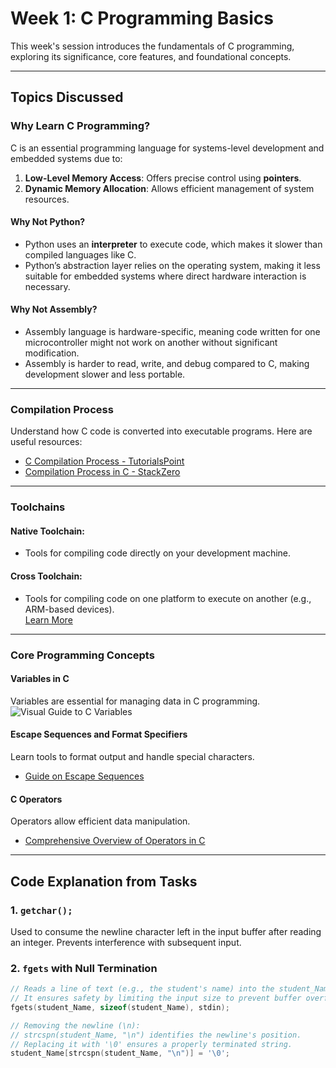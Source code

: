 # Week 1: **C Programming Basics**  
This week's session introduces the fundamentals of C programming, exploring its significance, core features, and foundational concepts.  

---

## **Topics Discussed**  

### **Why Learn C Programming?**  
C is an essential programming language for systems-level development and embedded systems due to:  
1. **Low-Level Memory Access**: Offers precise control using **pointers**.  
2. **Dynamic Memory Allocation**: Allows efficient management of system resources.  

#### **Why Not Python?**  
- Python uses an **interpreter** to execute code, which makes it slower than compiled languages like C.  
- Python’s abstraction layer relies on the operating system, making it less suitable for embedded systems where direct hardware interaction is necessary.  

#### **Why Not Assembly?**  
- Assembly language is hardware-specific, meaning code written for one microcontroller might not work on another without significant modification.  
- Assembly is harder to read, write, and debug compared to C, making development slower and less portable.  

---

### **Compilation Process**  
Understand how C code is converted into executable programs. Here are useful resources:  
- [C Compilation Process - TutorialsPoint](https://www.tutorialspoint.com/cprogramming/c_compilation_process.htm)  
- [Compilation Process in C - StackZero](https://www.stackzero.net/compilation-process-in-c/)  

---

### **Toolchains**  
#### Native Toolchain:  
- Tools for compiling code directly on your development machine.  

#### Cross Toolchain:  
- Tools for compiling code on one platform to execute on another (e.g., ARM-based devices).  
  [Learn More](https://www.linkedin.com/pulse/buildingcompilation-process-using-gnu-arm-toolchain-mohamed-ali/)  

---

### **Core Programming Concepts**  

#### **Variables in C**  
Variables are essential for managing data in C programming.  
![Visual Guide to C Variables](https://scienceprog.com/wp-content/uploads/2018/03/C_variables.jpg)  

#### **Escape Sequences and Format Specifiers**  
Learn tools to format output and handle special characters.  
- [Guide on Escape Sequences](https://www.codingeek.com/tutorials/c-programming/escape-sequences-and-format-specifiers-in-c-programming-language/)  

#### **C Operators**  
Operators allow efficient data manipulation.  
- [Comprehensive Overview of Operators in C](https://logicmojo.com/operators-in-c)  

---

## **Code Explanation from Tasks**  

### 1. **`getchar();`**  
Used to consume the newline character left in the input buffer after reading an integer. Prevents interference with subsequent input.  

### 2. **`fgets` with Null Termination**  
```c
// Reads a line of text (e.g., the student's name) into the student_Name array.
// It ensures safety by limiting the input size to prevent buffer overflow.
fgets(student_Name, sizeof(student_Name), stdin);

// Removing the newline (\n):
// strcspn(student_Name, "\n") identifies the newline's position.
// Replacing it with '\0' ensures a properly terminated string.
student_Name[strcspn(student_Name, "\n")] = '\0';
